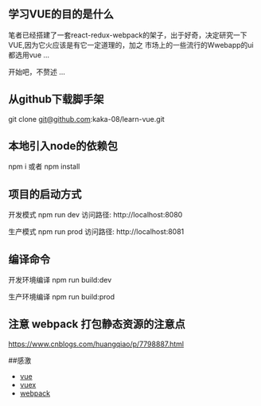 ## 学习VUE的目的是什么

笔者已经搭建了一套react-redux-webpack的架子，出于好奇，决定研究一下VUE,因为它火应该是有它一定道理的，加之 市场上的一些流行的Wwebapp的ui都选用vue ... 

开始吧，不赘述 ...

## 从github下载脚手架 
git clone git@github.com:kaka-08/learn-vue.git  

## 本地引入node的依赖包 
npm i 或者 npm install 

## 项目的启动方式 
开发模式   npm run dev     访问路径: http://localhost:8080

生产模式   npm run prod    访问路径: http://localhost:8081

## 编译命令 
开发环境编译 npm run build:dev

生产环境编译 npm run build:prod

## 注意 webpack 打包静态资源的注意点 

https://www.cnblogs.com/huangqiao/p/7798887.html


##感激
* [vue](https://cn.vuejs.org/v2/guide/) 
* [vuex](https://vuex.vuejs.org/zh-cn/api.html)
* [webpack](http://webpack.github.io/)
   


